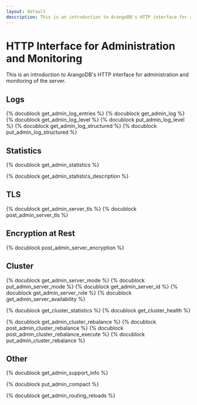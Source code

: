 ```yaml
---
layout: default
description: This is an introduction to ArangoDB's HTTP interface for administration and monitoring of the server
---
```

HTTP Interface for Administration and Monitoring
================================================

This is an introduction to ArangoDB's HTTP interface for administration and
monitoring of the server.

Logs
----

<!-- lib/Admin/RestAdminLogHandler.cpp -->
{% docublock get_admin_log_entries %}
{% docublock get_admin_log %}
{% docublock get_admin_log_level %}
{% docublock put_admin_log_level %}
{% docublock get_admin_log_structured %}
{% docublock put_admin_log_structured %}

Statistics
----------

<!-- js/actions/api-system.js -->
{% docublock get_admin_statistics %}

<!-- js/actions/api-system.js -->
{% docublock get_admin_statistics_description %}

TLS
---

<!-- arangod/RestHandler/RestAdminServerHandler.cpp -->
{% docublock get_admin_server_tls %}
{% docublock post_admin_server_tls %}

Encryption at Rest
------------------

<!-- arangod/RestHandler/RestAdminServerHandler.cpp -->
{% docublock post_admin_server_encryption %}

Cluster
-------

<!-- js/actions/api-system.js -->
{% docublock get_admin_server_mode %}
{% docublock put_admin_server_mode %}
{% docublock get_admin_server_id %}
{% docublock get_admin_server_role %}
{% docublock get_admin_server_availability %}

<!-- js/actions/api-cluster.js -->
{% docublock get_cluster_statistics %}
{% docublock get_cluster_health %}

<!-- arangod/Cluster/AutoRebalance.cpp -->
{% docublock get_admin_cluster_rebalance %}
{% docublock post_admin_cluster_rebalance %}
{% docublock post_admin_cluster_rebalance_execute %}
{% docublock put_admin_cluster_rebalance %}

Other
-----

{% docublock get_admin_support_info %}

<!-- arangod/RocksDBEngine/RocksDBRestHandlers.cpp -->
{% docublock put_admin_compact %}

<!-- js/actions/api-system.js -->
{% docublock get_admin_routing_reloads %}
